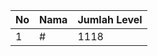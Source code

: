 | No | Nama            | Jumlah Level |
|----|-----------------|--------------|
| 1  | #    |    1118        |
